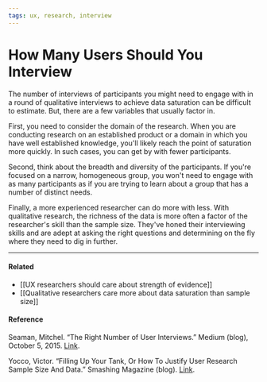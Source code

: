 ```yaml
---
tags: ux, research, interview
---
```


# How Many Users Should You Interview

The number of interviews of participants you might need to engage with in a
round of qualitative interviews to achieve data saturation can be difficult to
estimate. But, there are a few variables that usually factor in.

First, you need to consider the domain of the research. When you are conducting
research on an established product or a domain in which you have well
established knowledge, you'll likely reach the point of saturation more quickly.
In such cases, you can get by with fewer participants.

Second, think about the breadth and diversity of the participants. If you're
focused on a narrow, homogeneous group, you won't need to engage with as many
participants as if you are trying to learn about a group that has a number of
distinct needs.

Finally, a more experienced researcher can do more with less. With qualitative
research, the richness of the data is more often a factor of the researcher's
skill than the sample size. They've honed their interviewing skills and are
adept at asking the right questions and determining on the fly where they need
to dig in further.

---

#### Related

- [[UX researchers should care about strength of evidence]]
- [[Qualitative researchers care more about data saturation than sample size]]

#### Reference

Seaman, Mitchel. “The Right Number of User Interviews.” Medium (blog), October
5, 2015.
[Link](https://medium.com/@mitchelseaman/the-right-number-of-user-interviews-de11c7815d9).

Yocco, Victor. “Filling Up Your Tank, Or How To Justify User Research Sample
Size And Data.” Smashing Magazine (blog).
[Link](https://www.smashingmagazine.com/2017/03/user-research-sample-size-data/).
